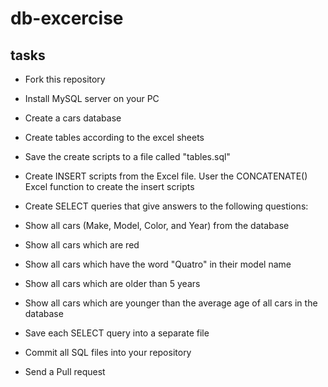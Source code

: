 # db-excercise
## tasks

- Fork this repository 
- Install MySQL server on your PC
- Create a cars database
- Create tables according to the excel sheets 
- Save the create scripts to a file called "tables.sql"
- Create INSERT scripts from the Excel file. User the CONCATENATE() Excel function to create the insert scripts
- Create SELECT queries that give answers to the following questions:

- Show all cars (Make, Model, Color, and Year) from the database
- Show all cars which are red
- Show all cars which have the word "Quatro" in their model name
- Show all cars which are older than 5 years
- Show all cars which are younger than the average age of all cars in the database

- Save each SELECT query into a separate file
- Commit all SQL files into your repository
- Send a Pull request
